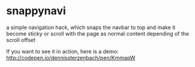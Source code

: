 # snappynavi
a simple navigation hack, which snaps the navbar to top and make it become sticky or scroll with the page as normal content depending of the scroll offset

If you want to see it in action, here is a demo: http://codepen.io/dennissterzenbach/pen/KmmapW